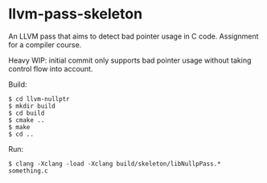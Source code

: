 # llvm-pass-skeleton

An LLVM pass that aims to detect bad pointer usage in C code.
Assignment for a compiler course.

Heavy WIP:
initial commit only supports bad pointer usage without taking control flow into account.

Build:

    $ cd llvm-nullptr
    $ mkdir build
    $ cd build
    $ cmake ..
    $ make
    $ cd ..

Run:

    $ clang -Xclang -load -Xclang build/skeleton/libNullpPass.* something.c
